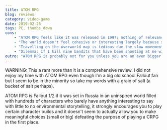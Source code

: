 ```yaml
---
title: ATOM RPG
blog: reviews
category: video-game
date: 2019-02-26
tags: PC, thumbs_down
cons:
    - "ATOM RPG feels like it was released in 1997; nothing of relevance has been modernized. I didn't fall in love with Fallout 1 and 2 because managing my items felt like getting waterboarded."
    - "The world doesn't feel cohesive or interesting largely because speaking to the NPCs usually have nothing to say and only respond to being asked about their name, their job, their thoughts on where they live (eg. a slightly extended version of &quot;ASL?&quot;) and a couple rumors that they all seem to repeat. The NPCs that have a little bit more to say aren't going to blow your mind."
    - "Travelling on the overworld map is tedious due the slow movement speed, the long distances between places (I'd say zones of interest but usually they're not) and the fact that nothing interesting happens during the travel time (actually I'd rather nothing happened instead of fighting the same groups of monsters/bandits all the time)."
    - "Dilemma: If I kill nine bandits that have been shooting at me with their pistols forty plus times then when I loot them I expect to find at least some extra bullets so that at least one of my companions can sustainably use a ranged weapon for combat instead of all of my characters running around like headless chickens with knives. So, the ATOM RPG universe doesn't have enough bullets to sustain one of my characters but the hundreds of bandits I encounter all seem to have enough bullets to shoot at my party until they die at which point their bullets disintegrate into nothingness or perhaps in this universe enemies die the moment they run out of bullets."
outro: "ATOM RPG is probably not for you unless you are an even bigger fan of the old school Fallout games than me and are stranded on an desert island (to be fair we all sort of are given what has happened to the Fallout franchise as of late)."
---
```

WARNING: This a rant more than it is a comprehensive review. I did not enjoy my time with ATOM RPG even though I'm a big old school Fallout fan but I seem to be in the minority so take my words with a grain of salt (a bucket of salt perhaps).

ATOM RPG is Fallout 1/2 if it was set in Russia in an uninspired world filled with hundreds of characters who barely have anything interesting to say with little to no environmental storytelling, it strongly encourages you to play certain character builds and it doesn't seem to actually allow you to make meaningful choices (small or big) defeating the purpose of playing a CRPG in the first place.
